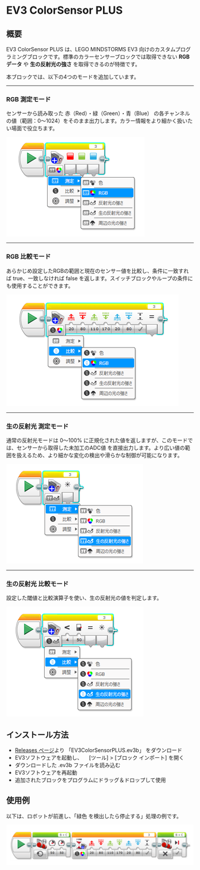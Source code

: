 # EV3 ColorSensor PLUS
## 概要
EV3 ColorSensor PLUS は、LEGO MINDSTORMS EV3 向けのカスタムプログラミングブロックです。標準のカラーセンサーブロックでは取得できない **RGBデータ** や **生の反射光の強さ** を取得できるのが特徴です。

本ブロックでは、以下の4つのモードを追加しています。

---
### RGB 測定モード
センサーから読み取った 赤（Red）・緑（Green）・青（Blue） の各チャンネルの値（範囲：0〜1024）をそのまま出力します。カラー情報をより細かく扱いたい場面で役立ちます。

![RGB_Measure](./images/README_RGB_Measure.png)

---
### RGB 比較モード
あらかじめ設定したRGBの範囲と現在のセンサー値を比較し、条件に一致すれば true、一致しなければ false を返します。スイッチブロックやループの条件にも使用することができます。

![RGB_Compare](./images/README_RGB_Compare.png)

---
### 生の反射光 測定モード
通常の反射光モードは 0〜100% に正規化された値を返しますが、このモードでは、センサーから取得した未加工のADC値 を直接出力します。より広い値の範囲を扱えるため、より細かな変化の検出や滑らかな制御が可能になります。

![RGB_Measure](./images/README_RawREF_Measure.png)

---
### 生の反射光 比較モード
設定した閾値と比較演算子を使い、生の反射光の値を判定します。

![RGB_Measure](./images/README_RawREF_Compare.png)

## インストール方法
- [Releases ページ](https://github.com/namo02268/EV3ColorSensorPLUS/releases)より 「EV3ColorSensorPLUS.ev3b」 をダウンロード
- EV3ソフトウェアを起動し、
　[ツール] > [ブロック インポート] を開く
- ダウンロードした .ev3b ファイルを読み込む
- EV3ソフトウェアを再起動
- 追加されたブロックをプログラムにドラッグ＆ドロップして使用

## 使用例
以下は、ロボットが前進し、「緑色 を検出したら停止する」処理の例です。

![RGB_Example](./images/README_RGB_Example.png)

